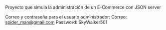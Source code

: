 Proyecto que simula la administración de un E-Commerce con 
JSON server

Correo y contraseña para el usuario administrador:
    Correo: spider_man@gmail.com
    Password: SkyWalker501